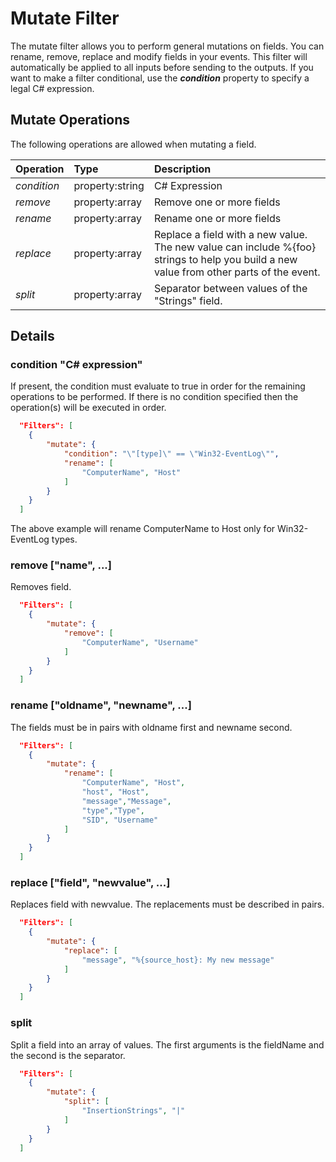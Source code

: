 # Mutate Filter
The mutate filter allows you to perform general mutations on fields. You can rename, remove, replace and modify fields in your events.  This filter will automatically be applied to all inputs before sending to the outputs.   If you want to make a
filter conditional, use the ***condition*** property to specify a legal C# expression.

## Mutate Operations
The following operations are allowed when mutating a field.

| Operation   |     Type        | Description                                                            
| :-----------|:----------------|:-----------------------------------------------------------------------|
| *condition* | property:string |C# Expression
| *remove*    | property:array  |Remove one or more fields                                       
| *rename*    | property:array  |Rename one or more fields                                       
| *replace*   | property:array  |Replace a field with a new value.  The new value can include %{foo} strings to help you build a new value from other parts of the event.                                   
| *split*     | property:array  |Separator between values of the "Strings" field.   

## Details
### condition "C# expression"
If present, the condition must evaluate to true in order for the remaining operations to be performed.  If there is no condition specified
then the operation(s) will be executed in order.
```json
  "Filters": [     
	{
		"mutate": {      			
			"condition": "\"[type]\" == \"Win32-EventLog\"",
			"rename": [
				"ComputerName", "Host"				              
			]
		}                
	}     
  ]
```
The above example will rename ComputerName to Host only for Win32-EventLog types.

### remove ["name", ...]
Removes field.
```json
  "Filters": [     
    {
		"mutate": {      			
			"remove": [
				"ComputerName", "Username"
			]
		}                
    }     
  ]
```
### rename ["oldname", "newname", ...]
The fields must be in pairs with oldname first and newname second.
```json
  "Filters": [     
    {
		"mutate": {      			
			"rename": [
				"ComputerName", "Host",
				"host", "Host",
				"message","Message",
				"type","Type",
				"SID", "Username"                 
			]
		}                
    }     
  ]
```
### replace ["field", "newvalue", ...]
Replaces field with newvalue.   The replacements must be described in pairs.
```json
  "Filters": [     
    {
		"mutate": {      			
			"replace": [
				"message", "%{source_host}: My new message"
			]
		}                
    }     
  ]
```
### split                      
Split a field into an array of values.   The first arguments is the fieldName and the second is the separator.
```json
  "Filters": [     
    {
		"mutate": {      			
			"split": [
				"InsertionStrings", "|"
			]
		}                
    }     
  ]
```


